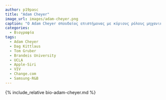 ```yaml
---
author: p19pasc 
title: "Adam Cheyer"
image_url: images/adam-cheyer.png
caption: "O Adam Cheyer σπουδαίος επιστήμονας με κύριους ρόλους μηχανικός λογισμικού, ειδικός στην τεχνιτή νοημοσύνη και ομιλητής συνέβαλε στην δημιουργία καινοτομιών όπως Apple-Siri και voice assistnat της Samsung ενώ υπήρξε σύμβουλος και συνιδρυτής σε πλατφόρμες και εταιρίες. Κατέχει μεγάλη εμπειρία στο κομμάτι της τεχνολογίας και διαμοιράζεται τις γνώσεις τους με το ευρύ κοινό."
categories:
  - Βιογραφία 
tags:
  - Adam Cheyer
  - Dag Kittlaus
  - Tom Gruber
  - Brandeis University
  - UCLA
  - Apple-Siri
  - VIV 
  - Change.com
  - Samsung-R&B
---
```


{% include_relative bio-adam-cheyer.md %}

